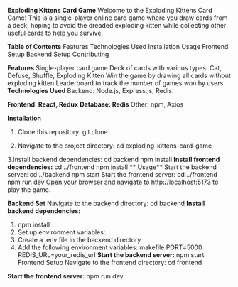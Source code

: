 
**Exploding Kittens Card Game**
Welcome to the Exploding Kittens Card Game! This is a single-player online card game where you draw cards from a deck, hoping to avoid the dreaded exploding kitten while collecting other useful cards to help you survive.

**Table of Contents**
Features
Technologies Used
Installation
Usage
Frontend Setup
Backend Setup
Contributing

**Features**
Single-player card game
Deck of cards with various types: Cat, Defuse, Shuffle, Exploding Kitten
Win the game by drawing all cards without exploding kitten
Leaderboard to track the number of games won by users
**Technologies Used**
Backend: Node.js, Express.js, Redis

**Frontend: React, Redux**
**Database: Redis**
Other: npm, Axios

**Installation**
1. Clone this repository:
git clone <repository-url>

2. Navigate to the project directory:
cd exploding-kittens-card-game

3.Install backend dependencies:
cd backend
npm install
**Install frontend dependencies:**
cd ../frontend
npm install
**  Usage**
Start the backend server:
cd ../backend
npm start
Start the frontend server:
cd ../frontend
npm run dev
Open your browser and navigate to http://localhost:5173 to play the game.

**Backend Set**
Navigate to the backend directory:
cd backend
**Install backend dependencies:**
1. npm install
2. Set up environment variables:
3. Create a .env file in the backend directory.
4. Add the following environment variables:
makefile
PORT=5000
REDIS_URL=your_redis_url
**Start the backend server:**
npm start
Frontend Setup
Navigate to the frontend directory:
cd frontend

**Start the frontend server:**
npm run dev

